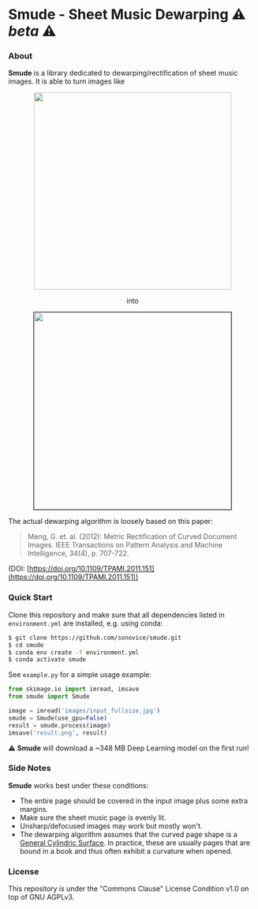 # Smude - Sheet Music Dewarping ⚠️ _beta_ ⚠️
### About

**Smude** is a library dedicated to dewarping/rectification of sheet music images. It is able to turn images like

<p align="center">
    <img src="https://github.com/sonovice/smude/raw/master/images/example_input.jpg" height="400px" />
</p>
<p align="center">
    into
</p>
<p align="center">
    <img src="https://github.com/sonovice/smude/raw/master/images/example_output.jpg" height="400px" style="border:1px solid black" />
</p>

The actual dewarping algorithm is loosely based on this paper:
> Meng, G. et. al. (2012):
> Metric Rectification of Curved Document Images.
> IEEE Transactions on Pattern Analysis and Machine Intelligence, 34(4), p. 707-722.

(DOI: [https://doi.org/10.1109/TPAMI.2011.151](https://doi.org/10.1109/TPAMI.2011.151))

### Quick Start
Clone this repository and make sure that all dependencies listed in `environment.yml` are installed, e.g. using conda:
```bash
$ git clone https://github.com/sonovice/smude.git
$ cd smude
$ conda env create -f environment.yml
$ conda activate smude
```

See `example.py` for a simple usage example:
```python
from skimage.io import imread, imsave
from smude import Smude

image = imread('images/input_fullsize.jpg')
smude = Smude(use_gpu=False)
result = smude.process(image)
imsave('result.png', result)
```
⚠️ **Smude** will download a ~348 MB Deep Learning model on the first run!

### Side Notes

**Smude** works best under these conditions:
- The entire page should be covered in the input image plus some extra margins.
- Make sure the sheet music page is evenly lit.
- Unsharp/defocused images may work but mostly won't.
- The dewarping algorithm assumes that the curved page shape is a [General Cylindric Surface](https://en.wikipedia.org/wiki/Cylinder#Cylindrical_surfaces). In practice, these are usually pages that are bound in a book and thus often exhibit a curvature when opened.

### License
This repository is under the "Commons Clause" License Condition v1.0 on top of GNU AGPLv3.
